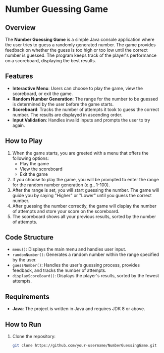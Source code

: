 # Number Guessing Game

## Overview

The **Number Guessing Game** is a simple Java console application where the user tries to guess a randomly generated number. The game provides feedback on whether the guess is too high or too low until the correct number is guessed. The program keeps track of the player's performance on a scoreboard, displaying the best results.

## Features

- **Interactive Menu**: Users can choose to play the game, view the scoreboard, or exit the game.
- **Random Number Generation**: The range for the number to be guessed is determined by the user before the game starts.
- **Scoreboard**: Tracks the number of attempts it took to guess the correct number. The results are displayed in ascending order.
- **Input Validation**: Handles invalid inputs and prompts the user to try again.

## How to Play

1. When the game starts, you are greeted with a menu that offers the following options:
   - Play the game
   - View the scoreboard
   - Exit the game
2. If you choose to play the game, you will be prompted to enter the range for the random number generation (e.g., 1-100).
3. After the range is set, you will start guessing the number. The game will guide you by saying "Higher" or "Lower" until you guess the correct number.
4. After guessing the number correctly, the game will display the number of attempts and store your score on the scoreboard.
5. The scoreboard shows all your previous results, sorted by the number of attempts.

## Code Structure

- `menu()`: Displays the main menu and handles user input.
- `randomNumber()`: Generates a random number within the range specified by the user.
- `guessNumber()`: Handles the user's guessing process, provides feedback, and tracks the number of attempts.
- `displayScoreBoard()`: Displays the player's results, sorted by the fewest attempts.

## Requirements

- **Java**: The project is written in Java and requires JDK 8 or above.

## How to Run

1. Clone the repository:
   ```bash
   git clone https://github.com/your-username/NumberGuessingGame.git
